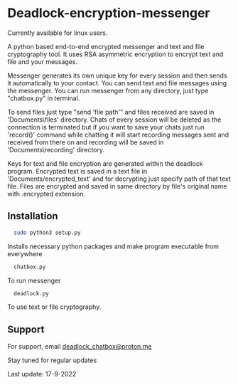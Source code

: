 # Deadlock-encryption-messenger



Currently available for linux users.

A python based end-to-end encrypted messenger and text and file cryptography tool. It uses RSA asymmetric encryption to encrypt text and file and your messages. 

Messenger generates its own unique key for every session and then sends it automatically to your contact. You can send text and file messages using the messenger. You can run messenger from any directory, just type "chatbox.py" in terminal. 

To send files just type "send 'file path'" and files received are saved in 'Documents\files' directory. Chats of every session will be deleted as the connection is terminated but if you want to save your chats just run 'record()' command while chatting it will start recording messages sent and received from there on and recording will be saved in 'Documents\recording' directory.

Keys for text and file encryption are generated within the deadlock program. Encrypted text is saved in a text file in 'Documents/encrypted_text' and for decrypting just specify path of that text file. Files are encrypted and saved in same directory by file's original name with .encrypted extension.


## Installation

```bash
  sudo python3 setup.py
```
Installs necessary python packages and make program executable from everywhere

```bash
  chatbox.py
```
To run messenger

```bash
  deadlock.py
```
To use text or file cryptography.

## Support

For support, email deadlock_chatbox@proton.me

Stay tuned for regular updates

Last update: 17-9-2022

